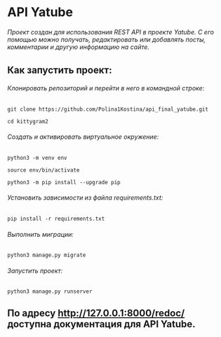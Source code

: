 # API Yatube
###### Проект создан для использования REST API в проекте Yatube. С его помощью можно получать, редактировать или добавлять посты, комментарии и другую информацию на сайте.
## Как запустить проект:
###### Клонировать репозиторий и перейти в него в командной строке:

```git clone https://github.com/Polina1Kostina/api_final_yatube.git```

```cd kittygram2```

###### Cоздать и активировать виртуальное окружение:
```python3 -m venv env```

```source env/bin/activate```

```python3 -m pip install --upgrade pip```

###### Установить зависимости из файла requirements.txt:
```pip install -r requirements.txt```

###### Выполнить миграции:
```python3 manage.py migrate```

###### Запустить проект:
```python3 manage.py runserver```

## По адресу http://127.0.0.1:8000/redoc/ доступна документация для API Yatube.
